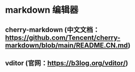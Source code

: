 # markdown 编辑器

## cherry-markdown (中文文档：https://github.com/Tencent/cherry-markdown/blob/main/README.CN.md)

## vditor (官网：https://b3log.org/vditor/)

